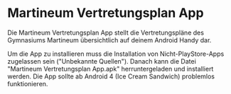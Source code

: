 Martineum Vertretungsplan App
=============================

Die Martineum Vertretungsplan App stellt die Vertretungspläne des Gymnasiums Martineum übersichtlich auf deinem Android Handy dar.

Um die App zu installieren muss die Installation von Nicht-PlayStore-Apps zugelassen sein ("Unbekannte Quellen").
Danach kann die Datei "Martineum Vertretungsplan App.apk" herruntergeladen und installiert werden.
Die App sollte ab Android 4 (Ice Cream Sandwich) problemlos funktionieren.
